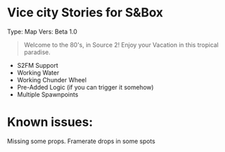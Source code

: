 # Vice city Stories for S&Box 
Type: Map
Vers: Beta 1.0

>Welcome to the 80's, in Source 2! Enjoy your Vacation in this tropical paradise.

* S2FM Support
*  Working Water
*  Working Chunder Wheel
*  Pre-Added Logic (if you can trigger it somehow)
*  Multiple Spawnpoints



# Known issues:
Missing some props.
Framerate drops in some spots




